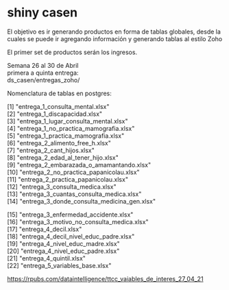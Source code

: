 # shiny casen

El objetivo es ir generando productos en forma de tablas globales, desde la cuales se puede ir agregando información y generando tablas al estilo Zoho

El primer set de productos serán los ingresos.

Semana 26 al 30 de Abril\
primera a quinta entrega:\
ds_casen/entregas_zoho/


Nomenclatura de tablas en postgres:

 [1] "entrega_1_consulta_mental.xlsx"            
 [2] "entrega_1_discapacidad.xlsx"               
 [3] "entrega_1_lugar_consulta_mental.xlsx"      
 [4] "entrega_1_no_practica_mamografia.xlsx"     
 [5] "entrega_1_practica_mamografia.xlsx"        
 [6] "entrega_2_alimento_free_h.xlsx"            
 [7] "entrega_2_cant_hijos.xlsx"                 
 [8] "entrega_2_edad_al_tener_hijo.xlsx"         
 [9] "entrega_2_embarazada_o_amamantando.xlsx"   
[10] "entrega_2_no_practica_papanicolau.xlsx"    
[11] "entrega_2_practica_papanicolau.xlsx"       
[12] "entrega_3_consulta_medica.xlsx"            
[13] "entrega_3_cuantas_consulta_medica.xlsx"    
[14] "entrega_3_donde_consulta_medicina_gen.xlsx"

[15] "entrega_3_enfermedad_accidente.xlsx"       
[16] "entrega_3_motivo_no_consulta_medica.xlsx"  
[17] "entrega_4_decil.xlsx"                      
[18] "entrega_4_decil_nivel_educ_padre.xlsx"     
[19] "entrega_4_nivel_educ_madre.xlsx"           
[20] "entrega_4_nivel_educ_padre.xlsx"           
[21] "entrega_4_quintil.xlsx"                    
[22] "entrega_5_variables_base.xlsx"


https://rpubs.com/dataintelligence/ttcc_vaiables_de_interes_27_04_21




